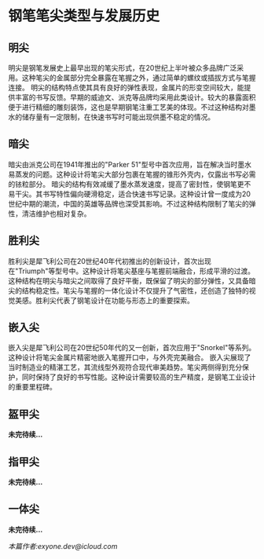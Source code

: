 # 钢笔笔尖类型与发展历史
## 明尖
明尖是钢笔发展史上最早出现的笔尖形式，在20世纪上半叶被众多品牌广泛采用。这种笔尖的金属部分完全暴露在笔握之外，通过简单的螺纹或插拔方式与笔握连接。
明尖的结构特点使其具有良好的弹性表现，金属片的形变空间较大，能提供丰富的书写反馈。早期的威迪文、派克等品牌均采用此类设计。较大的暴露面积便于进行精细的雕刻装饰，这也是早期钢笔注重工艺美的体现。不过这种结构对墨水的储存量有一定限制，在快速书写时可能出现供墨不稳定的情况。
## 暗尖
暗尖由派克公司在1941年推出的"Parker 51"型号中首次应用，旨在解决当时墨水易蒸发的问题。这种设计将笔尖大部分包裹在笔握的锥形外壳内，仅露出书写必需的铱粒部分。
暗尖的结构有效减缓了墨水蒸发速度，提高了密封性，使钢笔更不易干尖。其书写特性偏向硬滑稳定，适合快速书写记录。这种设计曾一度成为20世纪中期的潮流，中国的英雄等品牌也深受其影响。不过这种结构限制了笔尖的弹性，清洁维护也相对复杂。
## 胜利尖
胜利尖是犀飞利公司在20世纪40年代初推出的创新设计，首次出现在"Triumph"等型号中。这种设计将笔尖基座与笔握前端融合，形成平滑的过渡。
这种结构在明尖与暗尖之间取得了良好平衡，既保留了明尖的部分弹性，又具备暗尖的结构稳定性。笔尖与笔握的一体化设计不仅提升了气密性，还创造了独特的视觉美感。胜利尖代表了钢笔设计在功能与形态上的重要探索。
## 嵌入尖
嵌入尖是犀飞利公司在20世纪50年代的又一创新，首次应用于"Snorkel"等系列。这种设计将笔尖金属片精密地嵌入笔握开口中，与外壳完美融合。
嵌入尖展现了当时制造业的精湛工艺，其流线型外观符合现代审美趋势。笔尖两侧得到充分保护，同时保持了良好的书写性能。这种设计需要较高的生产精度，是钢笔工业设计的重要里程碑。
## 盔甲尖
**未完待续...**
## 指甲尖
**未完待续...**
## 一体尖
**未完待续...**

_本篇作者:exyone.dev@icloud.com_
